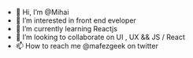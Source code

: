 - 👋 Hi, I’m @Mihai
- 👀 I’m interested in front end eveloper 
- 🌱 I’m currently learning Reactjs
- 💞️ I’m looking to collaborate on UI , UX && JS / React 
- 📫 How to reach me @mafezgeek on twitter 

<!---
MIHAI is a ✨ special ✨ repository because its `README.md` (this file) appears on your GitHub profile.
You can click the Preview link to take a look at your changes.
--->
